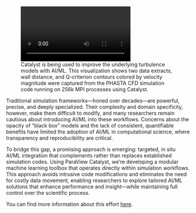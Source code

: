 

<figure>
  <video control loop autoplay>
    <source src="/assets/images/usecase/gallery/phasta-wingtip.mov" alt="PHASTA Simulation">
  </video>
    <figcaption>Catalyst is being used to improve the underlying turbulence models with AI/ML. This visualization shows two data extracts, wall distance, and Q-criterion contours colored by velocity magnitude were captured from the PHASTA CFD simulation code running on 256k MPI processes using Catalyst.</figcaption>
</figure>

Traditional simulation frameworks—honed over decades—are powerful, precise, and deeply specialized. Their complexity and domain specificity, however, make them difficult to modify, and many researchers remain cautious about introducing AI/ML into these workflows. Concerns about the opacity of “black box” models and the lack of consistent, quantifiable benefits have limited the adoption of AI/ML in computational science, where transparency and reproducibility are critical.

To bridge this gap, a promising approach is emerging: targeted, in situ AI/ML integration that complements rather than replaces established simulation codes. Using ParaView Catalyst, we’re developing a modular machine learning toolbox that operates directly within simulation workflows. This approach avoids intrusive code modifications and eliminates the need for costly data movement, enabling researchers to explore tailored AI/ML solutions that enhance performance and insight—while maintaining full control over the scientific process.

You can find more information about this effort [here](https://www.kitware.com/unlocking-ais-potential-in-computational-science-without-compromising-reliability-and-precision/).
